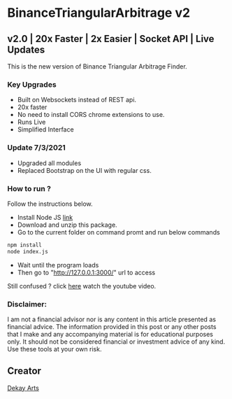 # BinanceTriangularArbitrage v2

## v2.0 | 20x Faster | 2x Easier | Socket API | Live Updates

This is the new version of Binance Triangular Arbitrage Finder.

### Key Upgrades

- Built on Websockets instead of REST api.
- 20x faster
- No need to install CORS chrome extensions to use.
- Runs Live
- Simplified Interface

### Update 7/3/2021

- Upgraded all modules
- Replaced Bootstrap on the UI with regular css.

### How to run ?

Follow the instructions below.

- Install Node JS [link](https://nodejs.org/en/)
- Download and unzip this package.
- Go to the current folder on command promt and run below commands

```bash
npm install
node index.js
```

- Wait until the program loads
- Then go to "http://127.0.0.1:3000/" url to access

Still confused ? click [here](https://youtu.be/Rlx8LjHo9Jc) watch the youtube video.

### Disclaimer:

I am not a financial advisor nor is any content in this article presented as financial advice. The information provided in this post or any other posts that I make and any accompanying material is for educational purposes only. It should not be considered financial or investment advice of any kind. Use these tools at your own risk.

## Creator

[Dekay Arts](https://www.youtube.com/channel/UCVbm47TKsSep79NFPpBdzTw)
